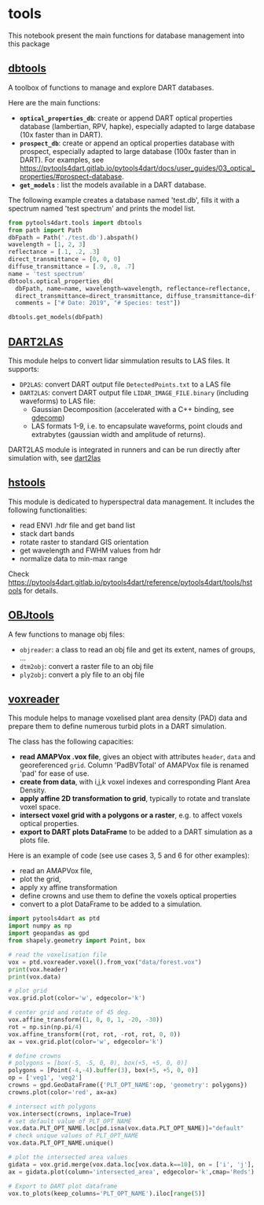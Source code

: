 # tools
This notebook present the main functions for database management into this
package

## [dbtools](https://pytools4dart.gitlab.io/pytools4dart/reference/pytools4dart/tools/dbtools/)

A toolbox of functions to manage and explore DART databases. 

Here are the main functions:

- **`optical_properties_db`**: create or append DART optical properties database (lambertian, RPV, hapke), especially adapted to large database (10x faster than in DART).
- **`prospect_db`**: create or append an optical properties database with prospect, 
especially adapted to large database (100x faster than in DART). 
For examples, see https://pytools4dart.gitlab.io/pytools4dart/docs/user_guides/03_optical_properties/#prospect-database.
- **`get_models`** : list the models available in a DART database.

The following example creates a database named 'test.db', fills it with a spectrum named 'test spectrum'
and prints the model list.

```python
from pytools4dart.tools import dbtools
from path import Path
dbFpath = Path('./test.db').abspath()
wavelength = [1, 2, 3]
reflectance = [.1, .2, .3]
direct_transmittance = [0, 0, 0]
diffuse_transmittance = [.9, .8, .7]
name = 'test spectrum'
dbtools.optical_properties_db(
  dbFpath, name=name, wavelength=wavelength, reflectance=reflectance,
  direct_transmittance=direct_transmittance, diffuse_transmittance=diffuse_transmittance,
  comments = ["# Date: 2019", "# Species: test"])

dbtools.get_models(dbFpath)
```

## [DART2LAS](https://pytools4dart.gitlab.io/pytools4dart/reference/pytools4dart/tools/DART2LAS/DART2LAS)

This module helps to convert lidar simmulation results to LAS files.
It supports:
- `DP2LAS`: convert DART output file `DetectedPoints.txt` to a LAS file 
- `DART2LAS`: convert DART output file `LIDAR_IMAGE_FILE.binary` (including waveforms) to LAS file:
    - Gaussian Decomposition (accelerated with a C++ binding, see [gdecomp](https://gitlab.com/pytools4dart/gdecomp))
    - LAS formats 1-9, i.e. to encapsulate waveforms, point clouds and extrabytes (gaussian width and amplitude of returns).

DART2LAS module is integrated in runners and can be run directly after simulation with, see [dart2las](https://pytools4dart.gitlab.io/pytools4dart/reference/pytools4dart/run)

## [hstools](https://pytools4dart.gitlab.io/pytools4dart/reference/pytools4dart/tools/hstools)

This module is dedicated to hyperspectral data management. It includes the following functionalities:

- read ENVI .hdr file and get band list
- stack dart bands
- rotate raster to standard GIS orientation
- get wavelength and FWHM values from hdr
- normalize data to min-max range

Check https://pytools4dart.gitlab.io/pytools4dart/reference/pytools4dart/tools/hstools for details.

## [OBJtools](https://pytools4dart.gitlab.io/pytools4dart/reference/pytools4dart/tools/OBJtools)

A few functions to manage obj files:
- `objreader`: a class to read an obj file and get its extent, names of groups, ...
- `dtm2obj`: convert a raster file to an obj file
- `ply2obj`: convert a ply file to an obj file

## [voxreader](https://pytools4dart.gitlab.io/pytools4dart/reference/pytools4dart/tools/voxreader)

This module helps to manage voxelised plant area density (PAD) data 
and prepare them to define numerous turbid plots in a DART simulation.

The class has the following capacities:
- **read AMAPVox .vox file**, gives an object with attributes `header`, `data` and georeferenced `grid`.
Column 'PadBVTotal' of AMAPVox file is renamed 'pad' for ease of use.
- **create from data**, with i,j,k voxel indexes and corresponding Plant Area Density. 
- **apply affine 2D transformation to grid**, typically to rotate and translate voxel space. 
- **intersect voxel grid with a polygons or a raster**, e.g. to affect voxels optical properties.
- **export to DART plots DataFrame** to be added to a DART simulation as a plots file.

Here is an example of code (see use cases 3, 5 and 6 for other examples):
 - read an AMAPVox file,
 - plot the grid, 
 - apply xy affine transformation
 - define crowns and use them to define the voxels optical properties
 - convert to a plot DataFrame to be added to a simulation.
 
```python
import pytools4dart as ptd
import numpy as np
import geopandas as gpd
from shapely.geometry import Point, box

# read the voxelisation file
vox = ptd.voxreader.voxel().from_vox("data/forest.vox")
print(vox.header)
print(vox.data)

# plot grid
vox.grid.plot(color='w', edgecolor='k')

# center grid and rotate of 45 deg.
vox.affine_transform((1, 0, 0, 1, -20, -30))
rot = np.sin(np.pi/4)
vox.affine_transform((rot, rot, -rot, rot, 0, 0))
ax = vox.grid.plot(color='w', edgecolor='k')

# define crowns
# polygons = [box(-5, -5, 0, 0), box(+5, +5, 0, 0)]
polygons = [Point(-4,-4).buffer(3), box(+5, +5, 0, 0)]
op = ['veg1', 'veg2']
crowns = gpd.GeoDataFrame({'PLT_OPT_NAME':op, 'geometry': polygons})
crowns.plot(color='red', ax=ax)

# intersect with polygons
vox.intersect(crowns, inplace=True)
# set default value of PLT_OPT_NAME
vox.data.PLT_OPT_NAME.loc[pd.isna(vox.data.PLT_OPT_NAME)]="default"
# check unique values of PLT_OPT_NAME
vox.data.PLT_OPT_NAME.unique()

# plot the intersected area values
gidata = vox.grid.merge(vox.data.loc[vox.data.k==10], on = ['i', 'j'], how='left')
ax = gidata.plot(column='intersected_area', edgecolor='k',cmap='Reds')

# Export to DART plot dataframe
vox.to_plots(keep_columns='PLT_OPT_NAME').iloc[range(5)]
```
